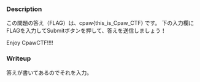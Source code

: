 ### Description
この問題の答え（FLAG）は、cpaw{this_is_Cpaw_CTF} です。
下の入力欄にFLAGを入力してSubmitボタンを押して、答えを送信しましょう！

Enjoy CpawCTF!!!!

### Writeup
答えが書いてあるのでそれを入力。
